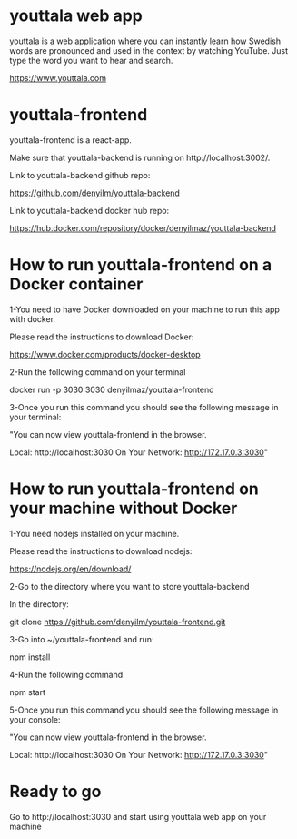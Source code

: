 # youttala web app 

youttala is a web application where you can instantly learn how Swedish words are pronounced and used in the context by watching YouTube. Just type the word you want to hear and search.

https://www.youttala.com

# youttala-frontend

youttala-frontend is a react-app. 

Make sure that youttala-backend is running on http://localhost:3002/.

Link to youttala-backend github repo:

https://github.com/denyilm/youttala-backend

Link to youttala-backend docker hub repo:

https://hub.docker.com/repository/docker/denyilmaz/youttala-backend

# How to run youttala-frontend on a Docker container

1-You need to have Docker downloaded on your machine to run this app with docker.

Please read the instructions to download Docker:

https://www.docker.com/products/docker-desktop


2-Run the following command on your terminal

docker run -p 3030:3030 denyilmaz/youttala-frontend

3-Once you run this command you should see the following message in your terminal: 

"You can now view youttala-frontend in the browser.

  Local:            http://localhost:3030
  On Your Network:  http://172.17.0.3:3030"

# How to run youttala-frontend on your machine without Docker

1-You need nodejs installed on your machine.

Please read the instructions to download nodejs:

https://nodejs.org/en/download/

2-Go to the directory where you want to store youttala-backend

In the directory:

git clone https://github.com/denyilm/youttala-frontend.git

3-Go into ~/youttala-frontend and run:

npm install

4-Run the following command

npm start

5-Once you run this command you should see the following message in your console: 

"You can now view youttala-frontend in the browser.

  Local:            http://localhost:3030
  On Your Network:  http://172.17.0.3:3030"

# Ready to go

Go to http://localhost:3030 and start using youttala web app on your machine